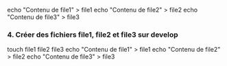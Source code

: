 echo "Contenu de file1" > file1
echo "Contenu de file2" > file2
echo "Contenu de file3" > file3
### 4. Créer des fichiers file1, file2 et file3 sur develop
touch file1 file2 file3
echo "Contenu de file1" > file1
echo "Contenu de file2" > file2
echo "Contenu de file3" > file3
